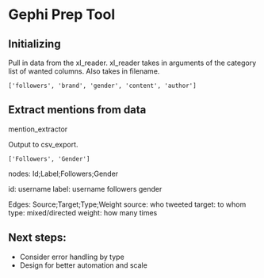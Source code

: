 # Gephi Prep Tool

## Initializing

Pull in data from the xl_reader.
xl_reader takes in arguments of the category list of wanted columns.
Also takes in filename.

``` ['followers', 'brand', 'gender', 'content', 'author'] ```

## Extract mentions from data
mention_extractor

Output to csv_export.

``` ['Followers', 'Gender'] ```

nodes:
Id;Label;Followers;Gender

id: username
label: username
followers
gender

Edges:
Source;Target;Type;Weight
source: who tweeted
target: to whom
type: mixed/directed
weight: how many times

## Next steps:
* Consider error handling by type
* Design for better automation and scale


